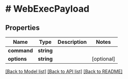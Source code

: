# # WebExecPayload

## Properties

Name | Type | Description | Notes
------------ | ------------- | ------------- | -------------
**command** | **string** |  |
**options** | **string** |  | [optional]

[[Back to Model list]](../../README.md#models) [[Back to API list]](../../README.md#endpoints) [[Back to README]](../../README.md)
